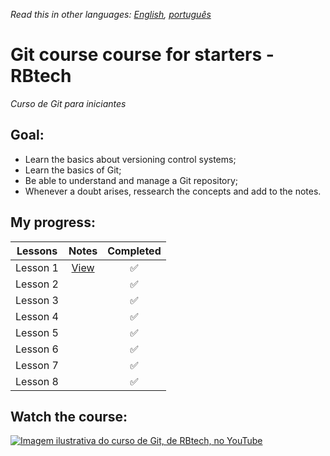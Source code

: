 *Read this in other languages: [English](readme.md), [português](readme.pt.md)*

# Git course course for starters - RBtech

*Curso de Git para iniciantes*

## Goal:

* Learn the basics about versioning control systems;
* Learn the basics of Git;
* Be able to understand and manage a Git repository;
* Whenever a doubt arises, ressearch the concepts and add to the notes.

## My progress:

| Lessons  | Notes                       | Completed             |
|:--------:|:---------------------------:|:---------------------:|
| Lesson 1 | [View](lessons/lesson-1.md) | :white_check_mark: |
| Lesson 2 |                             | :white_check_mark: |
| Lesson 3 |                             | :white_check_mark: |
| Lesson 4 |                             | :white_check_mark: |
| Lesson 5 |                             | :white_check_mark: |
| Lesson 6 |                             | :white_check_mark: |
| Lesson 7 |                             | :white_check_mark: |
| Lesson 8 |                             | :white_check_mark: |

## Watch the course:

[![Imagem ilustrativa do curso de Git, de RBtech, no YouTube](https://img.youtube.com/vi/-GhA2JPImgU/mqdefault.jpg)](https://www.youtube.com/playlist?list=PLInBAd9OZCzzHBJjLFZzRl6DgUmOeG3H0)